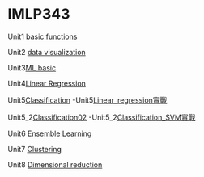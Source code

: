 # IMLP343


Unit1 [basic functions](https://github.com/ericshiao/IMLP343/tree/main/Unit01) 

Unit2 [data visualization](https://github.com/ericshiao/IMLP343/tree/main/Unit02)

Unit3[ML basic](https://github.com/ericshiao/IMLP343/tree/main/Unit03)

Unit4[Linear Regression](https://github.com/ericshiao/IMLP343/tree/main/Unit04)

Unit5[Classification](https://github.com/ericshiao/IMLP343/tree/main/Unit05)
    -Unit5[Linear_regression實戰](https://github.com/ericshiao/IMLP343/blob/main/Unit05/02_Logistic%20regression%E5%AF%A6%E6%88%B0.ipynb)

Unit5_2[Classification02](https://github.com/ericshiao/IMLP343/tree/main/Unit05_2)
    -Unit5_2[Classification_SVM實戰](https://github.com/ericshiao/IMLP343/blob/main/Unit05_2/SVM%E5%AF%A6%E6%88%B0.ipynb)

Unit6 [Ensemble Learning](https://github.com/ericshiao/IMLP343/tree/main/Unit06)

Unit7 [Clustering]()

Unit8 [Dimensional reduction]()
